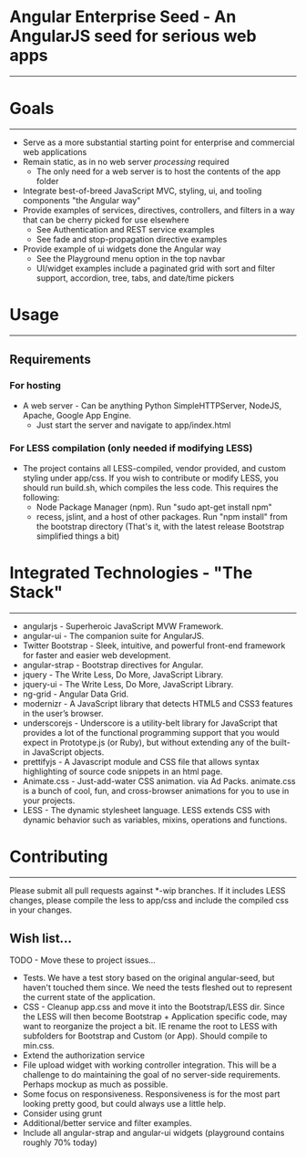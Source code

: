 # Angular Enterprise Seed - An AngularJS seed for serious web apps

***

# Goals

***

* Serve as a more substantial starting point for enterprise and commercial web applications
* Remain static, as in no web server _processing_ required
  - The only need for a web server is to host the contents of the app folder
* Integrate best-of-breed JavaScript MVC, styling, ui, and tooling components "the Angular way"
* Provide examples of services, directives, controllers, and filters in a way that can be cherry picked for use elsewhere
  - See Authentication and REST service examples
  - See fade and stop-propagation directive examples
* Provide example of ui widgets done the Angular way
  - See the Playground menu option in the top navbar
  - UI/widget examples include a paginated grid with sort and filter support, accordion, tree, tabs, and date/time pickers


# Usage

***

##  Requirements

### For hosting

* A web server - Can be anything Python SimpleHTTPServer, NodeJS, Apache, Google App Engine.
  - Just start the server and navigate to app/index.html

### For LESS compilation (only needed if modifying LESS)
* The project contains all LESS-compiled, vendor provided, and custom styling under app/css.  If you wish to contribute or modify LESS, you should run build.sh, which compiles the less code.  This requires the following:
  - Node Package Manager (npm).  Run "sudo apt-get install npm"
  - recess, jslint, and a host of other packages.  Run "npm install" from the bootstrap directory (That's it, with the latest release Bootstrap simplified things a bit)

# Integrated Technologies - "The Stack"

***

* angularjs - Superheroic JavaScript MVW Framework.
* angular-ui - The companion suite for AngularJS.
* Twitter Bootstrap - Sleek, intuitive, and powerful front-end framework for faster and easier web development.
* angular-strap - Bootstrap directives for Angular.
* jquery - The Write Less, Do More, JavaScript Library.
* jquery-ui - The Write Less, Do More, JavaScript Library.
* ng-grid - Angular Data Grid.
* modernizr - A JavaScript library that detects HTML5 and CSS3 features in the user’s browser.
* underscorejs - Underscore is a utility-belt library for JavaScript that provides a lot of the functional programming support that you would expect in Prototype.js (or Ruby), but without extending any of the built-in JavaScript objects.
* prettifyjs - A Javascript module and CSS file that allows syntax highlighting of source code snippets in an html page.
* Animate.css -  Just-add-water CSS animation. via Ad Packs. animate.css is a bunch of cool, fun, and cross-browser animations for you to use in your projects.
* LESS - The dynamic stylesheet language.  LESS extends CSS with dynamic behavior such as variables, mixins, operations and functions.

# Contributing

***

Please submit all pull requests against *-wip branches.  If it includes LESS changes, please compile the less to app/css and include the compiled css in your changes.

## Wish list...

TODO - Move these to project issues...

* Tests.  We have a test story based on the original angular-seed, but haven't touched them since.  We need the tests fleshed out to represent the current state of the application.
* CSS - Cleanup app.css and move it into the Bootstrap/LESS dir.  Since the LESS will then become Bootstrap + Application specific code, may want to reorganize the project a bit.  IE rename the root to LESS with subfolders for Bootstrap and Custom (or App).  Should compile to min.css.
* Extend the authorization service
* File upload widget with working controller integration.  This will be a challenge to do maintaining the goal of no server-side requirements.  Perhaps mockup as much as possible.
* Some focus on responsiveness.  Responsiveness is for the most part looking pretty good, but could always use a little help.
* Consider using grunt
* Additional/better service and filter examples.
* Include all angular-strap and angular-ui widgets (playground contains roughly 70% today)

